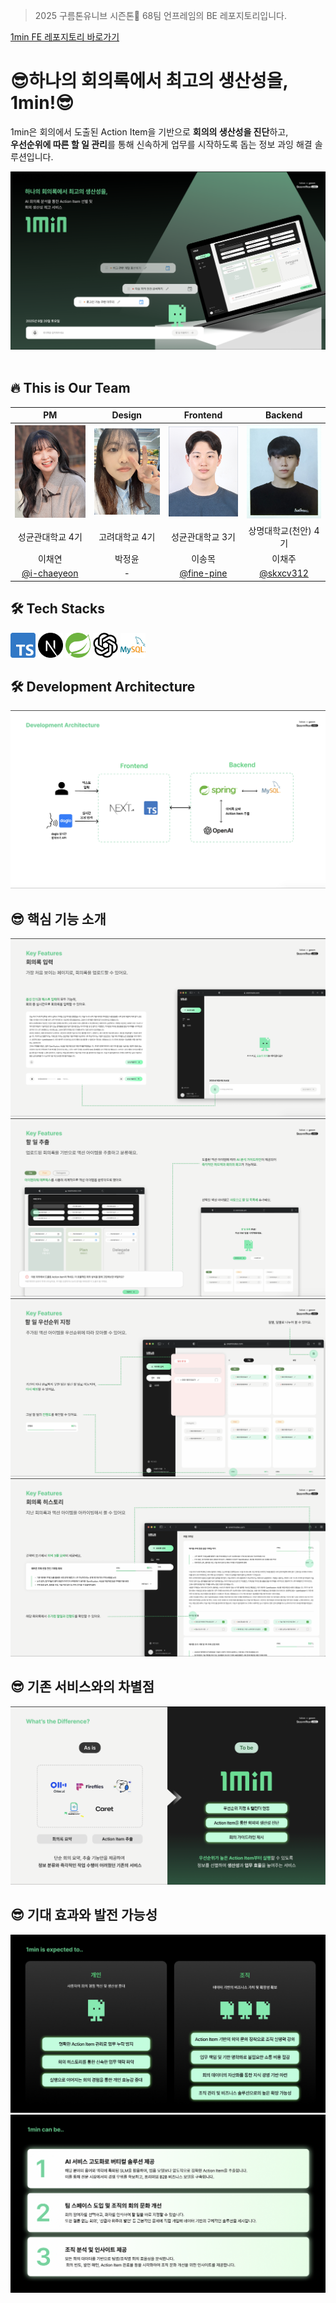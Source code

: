 >  2025 구름톤유니브 시즌톤🍁 68팀 언프레임의 BE 레포지토리입니다.

[1min FE 레포지토리 바로가기](https://github.com/9oormthon-univ/2025_SEASONTHON_TEAM_68_FE)

# 😎하나의 회의록에서 최고의 생산성을, 1min!😎

1min은 회의에서 도출된 Action Item을 기반으로 **회의의 생산성을 진단**하고,  
**우선순위에 따른 할 일 관리**를 통해 신속하게 업무를 시작하도록 돕는 정보 과잉 해결 솔루션입니다.

![image](readme_assets/1_overview.png)
<br/><br/>

## 🔥 This is Our Team

| PM | Design | Frontend | Backend |
|:--:|:------:|:--------:|:-------:|
| <img src="readme_assets/chaeyeon.png" width="150" alt="이채연" tabindex="-1" style="outline:none;border:0;"/> | <img src="readme_assets/jungyoon.jpeg" width="150" alt="박정윤" tabindex="-1" style="outline:none;border:0;"/> | <img src="readme_assets/songmok.jpeg" width="150" alt="이송목" tabindex="-1" style="outline:none;border:0;"/> | <img src="readme_assets/chaejoo.jpeg" width="150" alt="이채주" tabindex="-1" style="outline:none;border:0;"/> |
| 성균관대학교 4기 | 고려대학교 4기 | 성균관대학교 3기 | 상명대학교(천안) 4기 |
| 이채연 | 박정윤 | 이송목 | 이채주 |
| [@i-chaeyeon](https://github.com/i-chaeyeon) | - | [@fine-pine](https://github.com/fine-pine) | [@skxcv312](https://github.com/skxcv312) |


## 🛠️ Tech Stacks
<img src="readme_assets/typescript.png" width="40"/> <img src="readme_assets/nextjs.svg" width="40"/> <img src="readme_assets/spring.svg" width="40"/> <img src="readme_assets/openai.webp" width="40"/> <img src="readme_assets/mysql.webp" width="40"/> 

## 🛠️ Development Architecture
![image](readme_assets/7_architecture.png)

## 😎 핵심 기능 소개
![image](readme_assets/3_feature_input.png)
![image](readme_assets/4_feature_action_item.png)
![image](readme_assets/5_feature_priority.png)
![image](readme_assets/6_feature_minutes_history.png)

## 😎 기존 서비스와의 차별점
![image](readme_assets/2_difference.png)

## 😎 기대 효과와 발전 가능성
![image](readme_assets/10_expected.png)
![image](readme_assets/11_more_developments.png)





